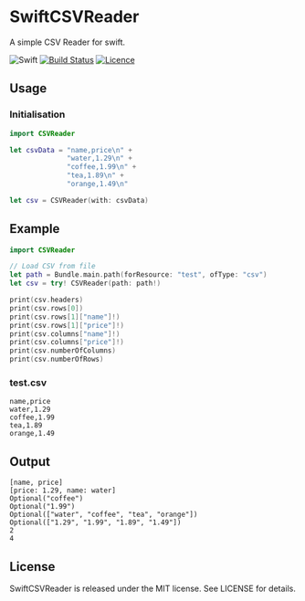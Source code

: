 # SwiftCSVReader
A simple CSV Reader for swift.

![Swift](http://img.shields.io/badge/swift-3.0-brightgreen.svg)
[![Build Status](https://travis-ci.org/peterentwistle/SwiftCSVReader.svg?branch=master)](https://travis-ci.org/peterentwistle/SwiftCSVReader)
[![Licence](https://img.shields.io/badge/Licence-MIT-lightgrey.svg)](https://github.com/peterentwistle/SwiftCSVReader/blob/master/LICENSE)

## Usage
### Initialisation
```swift
import CSVReader
```
```swift
let csvData = "name,price\n" +
              "water,1.29\n" +
              "coffee,1.99\n" +
              "tea,1.89\n" +
              "orange,1.49\n"

let csv = CSVReader(with: csvData)
```

## Example
```swift
import CSVReader

// Load CSV from file
let path = Bundle.main.path(forResource: "test", ofType: "csv")
let csv = try! CSVReader(path: path!)

print(csv.headers)
print(csv.rows[0])
print(csv.rows[1]["name"]!)
print(csv.rows[1]["price"]!)
print(csv.columns["name"]!)
print(csv.columns["price"]!)
print(csv.numberOfColumns)
print(csv.numberOfRows)
```

### test.csv
```
name,price
water,1.29
coffee,1.99
tea,1.89
orange,1.49
```

## Output

```
[name, price]
[price: 1.29, name: water]
Optional("coffee")
Optional("1.99")
Optional(["water", "coffee", "tea", "orange"])
Optional(["1.29", "1.99", "1.89", "1.49"])
2
4
```

## License
SwiftCSVReader is released under the MIT license. See LICENSE for details.
